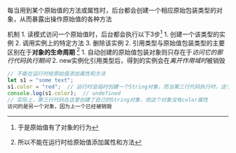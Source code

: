 每当用到某个原始值的方法或属性时，后台都会创建一个相应原始包装类型的对象，从而暴露出操作原始值的各种方法

机制
	1. 读模式访问一个原始值时，后台都会执行以下3步[^1]
		1. 创建一个该类型的实例
		2. 调用实例上的特定方法
		3. 删除该实例
	2. 引用类型与原始值包装类型的主要区别在于**对象的生命周期** [^2]
		1. 自动创建的原始值包装对象则只存在于*访问它的那行代码执行期间* 
		2. new实例化引用类型后，得到的实例会在*离开作用域时*被销毁

```js
// 不能在运行时给原始值添加属性和方法
let s1 = "some text";
s1.color = "red";  // 运行时会临时创建一个String对象，而当第三行代码执行时，这个对象已经被销毁了
console.log(s1.color);  // undefined
// 实际上，第三行代码在这里创建了自己的String对象，但这个对象没有color属性
访问的是另一个对象，因为上一个已经被销毁
```




[^1]: 于是原始值有了对象的行为
[^2]: 所以不能在运行时给原始值添加属性和方法